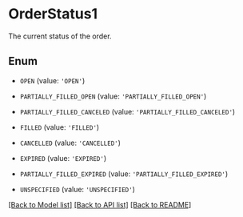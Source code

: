 # OrderStatus1

The current status of the order.

## Enum

* `OPEN` (value: `'OPEN'`)

* `PARTIALLY_FILLED_OPEN` (value: `'PARTIALLY_FILLED_OPEN'`)

* `PARTIALLY_FILLED_CANCELED` (value: `'PARTIALLY_FILLED_CANCELED'`)

* `FILLED` (value: `'FILLED'`)

* `CANCELLED` (value: `'CANCELLED'`)

* `EXPIRED` (value: `'EXPIRED'`)

* `PARTIALLY_FILLED_EXPIRED` (value: `'PARTIALLY_FILLED_EXPIRED'`)

* `UNSPECIFIED` (value: `'UNSPECIFIED'`)

[[Back to Model list]](../README.md#documentation-for-models) [[Back to API list]](../README.md#documentation-for-api-endpoints) [[Back to README]](../README.md)


